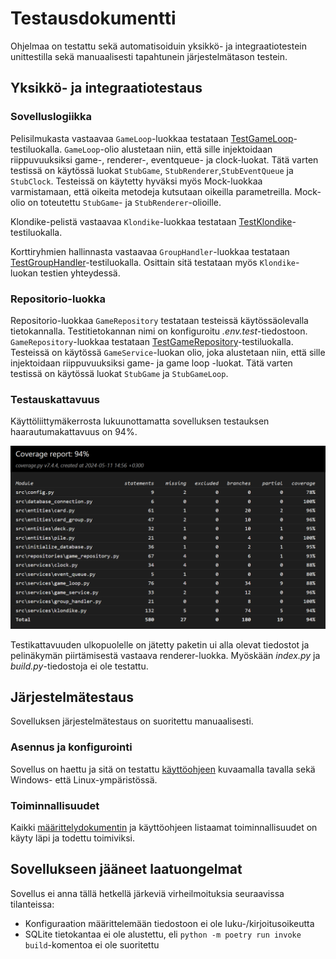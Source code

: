 # Testausdokumentti

Ohjelmaa on testattu sekä automatisoiduin yksikkö- ja integraatiotestein unittestilla sekä manuaalisesti tapahtunein järjestelmätason testein.

## Yksikkö- ja integraatiotestaus

### Sovelluslogiikka

Pelisilmukasta vastaavaa `GameLoop`-luokkaa testataan [TestGameLoop](https://github.com/pankalai/ot-harjoitustyo/blob/main/pasianssi-app/src/tests/services/game_loop_test.py)-testiluokalla. `GameLoop`-olio alustetaan niin, että sille injektoidaan riippuvuuksiksi game-, renderer-, eventqueue- ja clock-luokat. Tätä varten testissä on käytössä luokat `StubGame`, `StubRenderer`,`StubEventQueue` ja `StubClock`. Testeissä on käytetty hyväksi myös Mock-luokkaa varmistamaan, että oikeita metodeja kutsutaan oikeilla parametreilla. Mock-olio on toteutettu `StubGame`- ja `StubRenderer`-olioille.

Klondike-pelistä vastaavaa `Klondike`-luokkaa testataan [TestKlondike](https://github.com/pankalai/ot-harjoitustyo/blob/main/pasianssi-app/src/tests/services/klondike_test.py)-testiluokalla. 

Korttiryhmien hallinnasta vastaavaa `GroupHandler`-luokkaa testataan [TestGroupHandler](https://github.com/pankalai/ot-harjoitustyo/blob/main/pasianssi-app/src/tests/services/group_handler_test.py)-testiluokalla. Osittain sitä testataan myös `Klondike`-luokan testien yhteydessä. 

### Repositorio-luokka

Repositorio-luokkaa `GameRepository` testataan testeissä käytössäolevalla tietokannalla. Testitietokannan nimi on konfiguroitu _.env.test_-tiedostoon. `GameRepository`-luokkaa testataan [TestGameRepository](https://github.com/pankalai/ot-harjoitustyo/blob/main/pasianssi-app/src/tests/repositories/game_repository_test.py)-testiluokalla. Testeissä on käytössä `GameService`-luokan olio, joka alustetaan niin, että sille injektoidaan riippuvuuksiksi game- ja game loop -luokat. Tätä varten testissä on käytössä luokat `StubGame` ja `StubGameLoop`. 


### Testauskattavuus

Käyttöliittymäkerrosta lukuunottamatta sovelluksen testauksen haarautumakattavuus on 94%.

![](./kuvat/testikattavuus.png)

Testikattavuuden ulkopuolelle on jätetty paketin ui alla olevat tiedostot ja pelinäkymän piirtämisestä vastaava renderer-luokka. Myöskään _index.py_ ja _build.py_-tiedostoja ei ole testattu.

## Järjestelmätestaus

Sovelluksen järjestelmätestaus on suoritettu manuaalisesti.

### Asennus ja konfigurointi

Sovellus on haettu ja sitä on testattu [käyttöohjeen](./kayttoohje.md) kuvaamalla tavalla sekä Windows- että Linux-ympäristössä. 

### Toiminnallisuudet

Kaikki [määrittelydokumentin](./vaatimusmaarittely.md) ja käyttöohjeen listaamat toiminnallisuudet on käyty läpi ja todettu toimiviksi.


## Sovellukseen jääneet laatuongelmat

Sovellus ei anna tällä hetkellä järkeviä virheilmoituksia seuraavissa tilanteissa:

- Konfiguraation määrittelemään tiedostoon ei ole luku-/kirjoitusoikeutta
- SQLite tietokantaa ei ole alustettu, eli `python -m poetry run invoke build`-komentoa ei ole suoritettu

